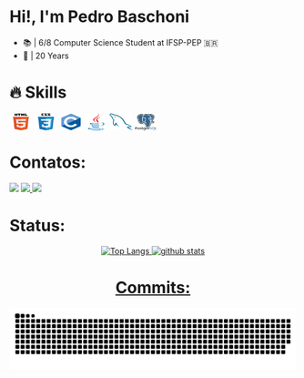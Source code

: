 <h1>Hi!, I'm Pedro Baschoni</h1>

- 📚 | 6/8 Computer Science Student at IFSP-PEP 🇧🇷
- 📅 | 20 Years


<h1>🔥 Skills</h1>
<div style="display: inline_block">
  <img align="center" alt="Pedro-Html" height="30" width="40" src="https://raw.githubusercontent.com/devicons/devicon/master/icons/html5/html5-original-wordmark.svg">
  <img align="center" alt="Pedro-Css" height="30" width="40" src="https://raw.githubusercontent.com/devicons/devicon/master/icons/css3/css3-original-wordmark.svg">
  <img align="center" alt="Pedro-C" height="30" width="40" src="https://raw.githubusercontent.com/devicons/devicon/master/icons/c/c-original.svg">
  <img align="center" alt="Pedro-Java" height="30" width="40" src="https://raw.githubusercontent.com/devicons/devicon/master/icons/java/java-original.svg">
  <img align="center" alt="Pedro-MySql" height="30" width="40" src="https://raw.githubusercontent.com/devicons/devicon/master/icons/mysql/mysql-original.svg">
  <img align="center" alt="Felipe-MySql" height="30" width="40" src="https://raw.githubusercontent.com/devicons/devicon/master/icons/postgresql/postgresql-original-wordmark.svg">
  
</div>

<h1>Contatos:</h1>
 <div> 
  <a href="https://www.instagram.com/peh_baschoni/"><img src="https://img.shields.io/badge/-Instagram-%23E4405F?style=for-the-badge&logo=instagram&logoColor=white" target="_blank"></a> 
  <a href = "mailto:p.baschoni@gmail.com"><img src="https://img.shields.io/badge/Gmail-D14836?style=for-the-badge&logo=gmail&logoColor=white">
  <a href="https://br.linkedin.com/in/pedro-baschoni" target="_blank"><img src="https://img.shields.io/badge/-LinkedIn-%230077B5?style=for-the-badge&logo=linkedin&logoColor=white" target="_blank"></a> 

<h1>Status:</h1>
<!-- ![tangly1024's GitHub stats](https://github-readme-stats.vercel.app/api?username=pedrobaschoni4&show_icons=true&theme=ayu-mirage) -->
   
<div align="center">
  <a href="https://github.com/pedrobaschoni">
    <img alt="Top Langs" height="150px" src="https://github-readme-stats.vercel.app/api/top-langs/?username=pedrobaschoni&layout=compact&show_icons=true&theme=radical&count_private=true&langs_count=10&bg_color=000000&title_color=4c004c&text_color=4c004c&icon_color=4c004c" />
    <img alt="github stats" height="150px" src="https://github-readme-stats.vercel.app/api?username=pedrobaschoni&theme=radical&show_icons=true&count_private=true&bg_color=000000&title_color=4c004c&text_color=4c004c&icon_color=4c004c" />


   
 

  
 <h1>Commits:</h1>

 <img alt="snake eating my contributions" src="https://raw.githubusercontent.com/pedrobaschoni/pedrobaschoni/output/github-contribution-grid-snake-dark.svg" />
 
 

 

